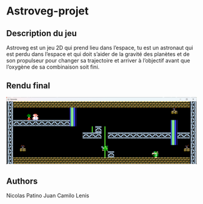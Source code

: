 # Astroveg-projet

## Description du jeu

Astroveg est un jeu 2D qui prend lieu dans l’espace, tu est un 
astronaut qui est perdu dans l’espace et qui doit s’aider de la gravité 
des planètes et de son propulseur pour changer sa trajectoire et 
arriver à l’objectif avant que l’oxygène de sa combinaison soit fini.

## Rendu final
![gyro](https://github.com/LordTibu/Gyromite-projet/blob/main/Images/gyro.png?raw=true)

## Authors 
Nicolas Patino
Juan Camilo Lenis
